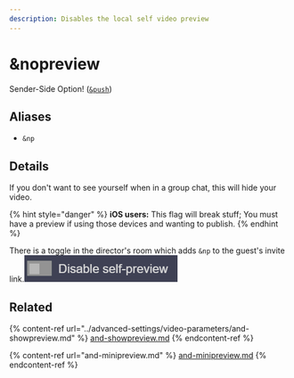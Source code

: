 ```yaml
---
description: Disables the local self video preview
---
```


# \&nopreview

Sender-Side Option! ([`&push`](push.md))

## Aliases

* `&np`

## Details

If you don't want to see yourself when in a group chat, this will hide your video.

{% hint style="danger" %}
**iOS users:** This flag will break stuff; You must have a preview if using those devices and wanting to publish.
{% endhint %}

There is a toggle in the director's room which adds `&np` to the guest's invite link.![](<../.gitbook/assets/image (109) (1).png>)

## Related

{% content-ref url="../advanced-settings/video-parameters/and-showpreview.md" %}
[and-showpreview.md](../advanced-settings/video-parameters/and-showpreview.md)
{% endcontent-ref %}

{% content-ref url="and-minipreview.md" %}
[and-minipreview.md](and-minipreview.md)
{% endcontent-ref %}
